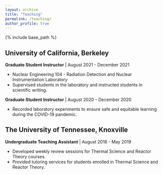 ```yaml
---
layout: archive
title: "Teaching"
permalink: /teaching/
author_profile: true
---
```

{% include base_path %}
## University of California, Berkeley
**Graduate Student Instructor** | August 2021 - December 2021
* Nuclear Engineering 104 - Radiation Detection and Nuclear Instrumentation Laboratory
* Supervised students in the laboratory and instructed students in scientific writing.

**Graduate Student Instructor** | August 2020 - December 2020
* Recorded laboratory experiments to ensure safe and equitable learning during the COVID-19 pandemic.

## The University of Tennessee, Knoxville
**Undergraduate Teaching Assistant** | August 2018 - May 2019
* Developed weekly review sessions for Thermal Science and Reactor Theory courses.
* Provided tutoring services for students enrolled in Thermal Science and Reactor Theory.
